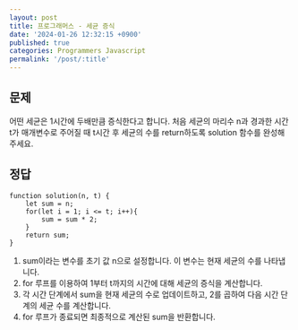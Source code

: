 ```yaml
---
layout: post
title: 프로그래머스 - 세균 증식
date: '2024-01-26 12:32:15 +0900'
published: true
categories: Programmers Javascript
permalink: '/post/:title'
---
```

## 문제
어떤 세균은 1시간에 두배만큼 증식한다고 합니다. 처음 세균의 마리수 n과 경과한 시간 t가 매개변수로 주어질 때 t시간 후 세균의 수를 return하도록 solution 함수를 완성해주세요.

## 정답
```
function solution(n, t) {
    let sum = n;
    for(let i = 1; i <= t; i++){
        sum = sum * 2;
    }
    return sum;
}
```

1.  sum이라는 변수를 초기 값 n으로 설정합니다. 이 변수는 현재 세균의 수를 나타냅니다.
2.  for 루프를 이용하여 1부터 t까지의 시간에 대해 세균의 증식을 계산합니다.
3.  각 시간 단계에서 sum을 현재 세균의 수로 업데이트하고, 2를 곱하여 다음 시간 단계의 세균 수를 계산합니다.
4.  for 루프가 종료되면 최종적으로 계산된 sum을 반환합니다.